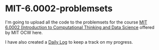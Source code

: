 # MIT-6.0002-problemsets

I'm going to upload all the code to the problemsets for the course [MIT 6.0002 (Introduction to Computational Thinking and Data Science](https://ocw.mit.edu/courses/electrical-engineering-and-computer-science/6-0002-introduction-to-computational-thinking-and-data-science-fall-2016/index.htm) offered by MIT OCW here.

I have also created a [Daily Log](https://github.com/krushanbauva/MIT-6.0002-problemsets/issues/1) to keep a track on my progress.
